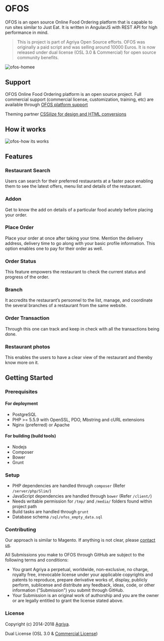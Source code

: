 # OFOS

OFOS is an open source Online Food Ordering platform that is capable to run sites similar to Just Eat. It is written in AngularJS with REST API for high performance in mind.

> This is project is part of Agriya Open Source efforts. OFOS was originally a paid script and was selling around 10000 Euros. It is now released under dual license (OSL 3.0 & Commercial) for open source community benefits.

![ofos-homee](https://user-images.githubusercontent.com/4700341/47714253-62f61400-dc62-11e8-8c27-2266d371021a.png)


## Support

OFOS Online Food Ordering platform is an open source project. Full commercial support (commercial license, customization, training, etc) are available through [OFOS platform support](https://www.agriya.com/products/just-eat-clone)

Theming partner [CSSilize for design and HTML conversions](http://cssilize.com/)

## How it works

![ofos-how its works](https://user-images.githubusercontent.com/4700341/47714252-62f61400-dc62-11e8-8d64-cc3af5860259.png)

## Features

### Restaurant Search

Users can search for their preferred restaurants at a faster pace enabling them to see the latest offers, menu list and details of the restaurant.

### Addon

Get to know the add on details of a particular food acutely before placing your order.

### Place Order

Place your order at once after taking your time. Mention the delivery address, delivery time to go along with your basic profile information. This option enables one to pay for their order as well.

### Order Status

This feature empowers the restaurant to check the current status and progress of the order.

### Branch

It accredits the restaurant’s personnel to the list, manage, and coordinate the several branches of a  restaurant from the same website.

### Order Transaction

Through this one can track and keep in check with all the transactions being done.

### Restaurant photos

This enables the users to have a clear view of the restaurant and thereby know more on it.

## Getting Started

### Prerequisites

#### For deployment

* PostgreSQL
* PHP >= 5.5.9 with OpenSSL, PDO, Mbstring and cURL extensions
* Nginx (preferred) or Apache

#### For building (build tools)

* Nodejs
* Composer
* Bower
* Grunt

### Setup

* PHP dependencies are handled through `composer` (Refer `/server/php/Slim/`)
* JavaScript dependencies are handled through `bower` (Refer `/client/`)
* Needs writable permission for `/tmp/` and `/media/` folders found within project path
* Build tasks are handled through `grunt`
* Database schema `/sql/ofos_empty_data.sql`

### Contributing

Our approach is similar to Magento. If anything is not clear, please [contact us](https://www.agriya.com/contact).

All Submissions you make to OFOS through GitHub are subject to the following terms and conditions:

* You grant Agriya a perpetual, worldwide, non-exclusive, no charge, royalty free, irrevocable license under your applicable copyrights and patents to reproduce, prepare derivative works of, display, publicly perform, sublicense and distribute any feedback, ideas, code, or other information ("Submission") you submit through GitHub.
* Your Submission is an original work of authorship and you are the owner or are legally entitled to grant the license stated above.


### License

Copyright (c) 2014-2018 [Agriya](https://www.agriya.com/).

Dual License (OSL 3.0 & [Commercial License](https://www.agriya.com/contact))
